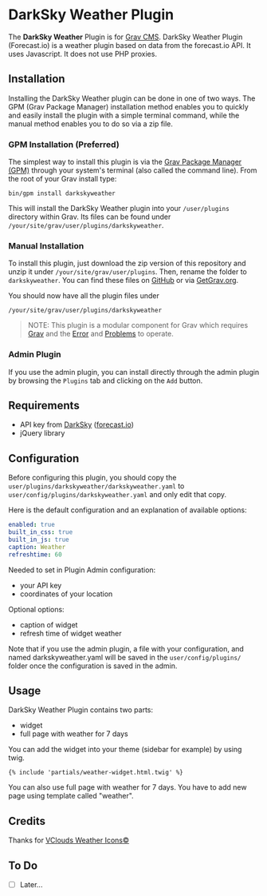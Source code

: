 # DarkSky Weather Plugin

The **DarkSky Weather** Plugin is for [Grav CMS](http://github.com/getgrav/grav). DarkSky Weather Plugin (Forecast.io) is a weather plugin based on data from the forecast.io API. It uses Javascript. It does not use PHP proxies.

## Installation

Installing the DarkSky Weather plugin can be done in one of two ways. The GPM (Grav Package Manager) installation method enables you to quickly and easily install the plugin with a simple terminal command, while the manual method enables you to do so via a zip file.

### GPM Installation (Preferred)

The simplest way to install this plugin is via the [Grav Package Manager (GPM)](http://learn.getgrav.org/advanced/grav-gpm) through your system's terminal (also called the command line).  From the root of your Grav install type:

    bin/gpm install darkskyweather

This will install the DarkSky Weather plugin into your `/user/plugins` directory within Grav. Its files can be found under `/your/site/grav/user/plugins/darkskyweather`.

### Manual Installation

To install this plugin, just download the zip version of this repository and unzip it under `/your/site/grav/user/plugins`. Then, rename the folder to `darkskyweather`. You can find these files on [GitHub](https://github.com/PeterL83/grav-plugin-darkskyweather) or via [GetGrav.org](http://getgrav.org/downloads/plugins#extras).

You should now have all the plugin files under

    /your/site/grav/user/plugins/darkskyweather

> NOTE: This plugin is a modular component for Grav which requires [Grav](http://github.com/getgrav/grav) and the [Error](https://github.com/getgrav/grav-plugin-error) and [Problems](https://github.com/getgrav/grav-plugin-problems) to operate.

### Admin Plugin

If you use the admin plugin, you can install directly through the admin plugin by browsing the `Plugins` tab and clicking on the `Add` button.

## Requirements

- API key from [DarkSky](https://darksky.net) ([forecast.io](https://forecast.io))
- jQuery library

## Configuration

Before configuring this plugin, you should copy the `user/plugins/darkskyweather/darkskyweather.yaml` to `user/config/plugins/darkskyweather.yaml` and only edit that copy.

Here is the default configuration and an explanation of available options:

```yaml
enabled: true
built_in_css: true
built_in_js: true
caption: Weather
refreshtime: 60
```

Needed to set in Plugin Admin configuration:
- your API key
- coordinates of your location

Optional options:
- caption of widget
- refresh time of widget weather

Note that if you use the admin plugin, a file with your configuration, and named darkskyweather.yaml will be saved in the `user/config/plugins/` folder once the configuration is saved in the admin.

## Usage

DarkSky Weather Plugin contains two parts:
- widget
- full page with weather for 7 days

You can add the widget into your theme (sidebar for example) by using twig.
```
{% include 'partials/weather-widget.html.twig' %}
```

You can also use full page with weather for 7 days. You have to add new page using template called "weather".


## Credits

Thanks for [VClouds Weather Icons©](http://vclouds.deviantart.com/gallery/#/d2ynulp)

## To Do

- [ ] Later...


